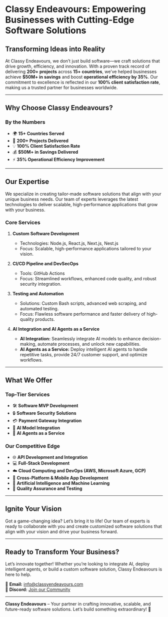 # Classy Endeavours: Empowering Businesses with Cutting-Edge Software Solutions  

## **Transforming Ideas into Reality**  

At Classy Endeavours, we don’t just build software—we craft solutions that drive growth, efficiency, and innovation. With a proven track record of delivering **200+ projects** across **15+ countries**, we’ve helped businesses achieve **$50M+ in savings** and boost **operational efficiency by 35%**. Our commitment to excellence is reflected in our **100% client satisfaction rate**, making us a trusted partner for businesses worldwide.  

---

## **Why Choose Classy Endeavours?**  

### **By the Numbers**  
- 🌍 **15+ Countries Served**  
- 🚀 **200+ Projects Delivered**  
- 💡 **100% Client Satisfaction Rate**  
- 💰 **$50M+ in Savings Delivered**  
- ⚡ **35% Operational Efficiency Improvement**  

---

## **Our Expertise**  

We specialize in creating tailor-made software solutions that align with your unique business needs. Our team of experts leverages the latest technologies to deliver scalable, high-performance applications that grow with your business.  

### **Core Services**  
1. **Custom Software Development**  
   - Technologies: Node.js, React.js, Next.js, Nest.js  
   - Focus: Scalable, high-performance applications tailored to your vision.  

2. **CI/CD Pipeline and DevSecOps**  
   - Tools: GitHub Actions  
   - Focus: Streamlined workflows, enhanced code quality, and robust security integration.  

3. **Testing and Automation**  
   - Solutions: Custom Bash scripts, advanced web scraping, and automated testing.  
   - Focus: Flawless software performance and faster delivery of high-quality products.  

4. **AI Integration and AI Agents as a Service**  
   - **AI Integration:** Seamlessly integrate AI models to enhance decision-making, automate processes, and unlock new capabilities.  
   - **AI Agents as a Service:** Deploy intelligent AI agents to handle repetitive tasks, provide 24/7 customer support, and optimize workflows.  

---

## **What We Offer**  

### **Top-Tier Services**  
- 🛠️ **Software MVP Development**  
- 🔒 **Software Security Solutions**  
- 💳 **Payment Gateway Integration**  
- 🤖 **AI Model Integration**  
- 🤖 **AI Agents as a Service**  

### **Our Competitive Edge**  
- 🌐 **API Development and Integration**  
- 💻 **Full-Stack Development**  
- ☁️ **Cloud Computing and DevOps (AWS, Microsoft Azure, GCP)**  
- 📱 **Cross-Platform & Mobile App Development**  
- 🧠 **Artificial Intelligence and Machine Learning**  
- 🧪 **Quality Assurance and Testing**  

---

## **Ignite Your Vision**  

Got a game-changing idea? Let’s bring it to life! Our team of experts is ready to collaborate with you and create customized software solutions that align with your vision and drive your business forward.  

---

## **Ready to Transform Your Business?**  

Let’s innovate together! Whether you’re looking to integrate AI, deploy intelligent agents, or build a custom software solution, Classy Endeavours is here to help.  

📩 **Email:** [info@classyendeavours.com](#)  
💬 **Discord:** [Join our Community](#)  

---

**Classy Endeavours** – Your partner in crafting innovative, scalable, and future-ready software solutions. Let’s build something extraordinary! 🚀  